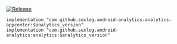 [![Release](https://jitpack.io/v/sexlog/android-analytics.svg)](https://jitpack.io/#sexlog/android-analytics)

```
implementation "com.github.sexlog.android-analytics:analytics-appcenter:$analytics_version"
implementation "com.github.sexlog.android-analytics:analytics:$analytics_version"
```
